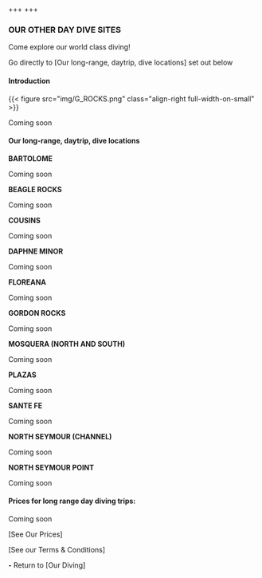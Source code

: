 +++
+++

### OUR OTHER DAY DIVE SITES

<span class="strapline">Come explore our world class diving!</span>


Go directly to [Our long-range, daytrip, dive locations] set out below



#### Introduction

{{< figure src="img/G_ROCKS.png" class="align-right full-width-on-small" >}}

Coming soon



#### Our long-range, daytrip, dive locations 

**BARTOLOME**

Coming soon

<div class="grey-bar"></div>

**BEAGLE ROCKS**

Coming soon

<div class="grey-bar"></div>

**COUSINS** 

Coming soon

<div class="grey-bar"></div>

**DAPHNE MINOR**

Coming soon

<div class="grey-bar"></div>

**FLOREANA**

Coming soon

<div class="grey-bar"></div>

**GORDON ROCKS**

Coming soon

<div class="grey-bar"></div>

**MOSQUERA (NORTH AND SOUTH)**

Coming soon

<div class="grey-bar"></div>

**PLAZAS**

Coming soon

<div class="grey-bar"></div>

**SANTE FE**

Coming soon

<div class="grey-bar"></div>

**NORTH SEYMOUR (CHANNEL)**

Coming soon

<div class="grey-bar"></div>

**NORTH SEYMOUR POINT**

Coming soon

<div class="grey-bar"></div>

#### Prices for long range day diving trips:

Coming soon

[See Our Prices]

[See our Terms & Conditions]

**-**
Return to [Our Diving]